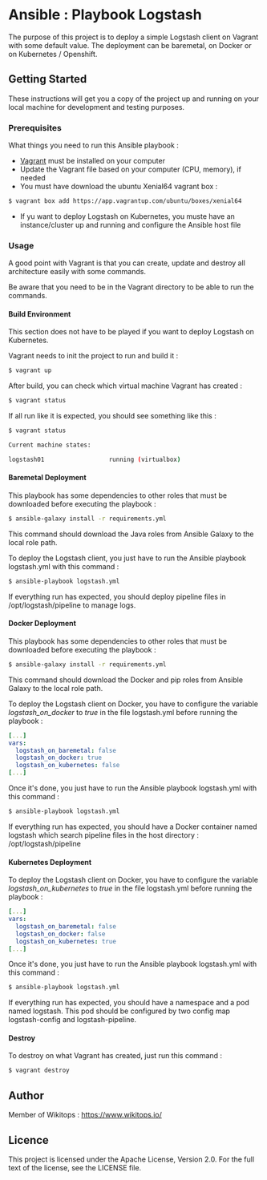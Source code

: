 # Ansible : Playbook Logstash

The purpose of this project is to deploy a simple Logstash client on Vagrant with some default value. The deployment can be baremetal, on Docker or on Kubernetes / Openshift.

## Getting Started

These instructions will get you a copy of the project up and running on your local machine for development and testing purposes.

### Prerequisites

What things you need to run this Ansible playbook :

*   [Vagrant](https://www.vagrantup.com/docs/installation/) must be installed on your computer
*   Update the Vagrant file based on your computer (CPU, memory), if needed
*   You must have download the ubuntu Xenial64 vagrant box :

```bash
$ vagrant box add https://app.vagrantup.com/ubuntu/boxes/xenial64
```
*   If yu want to deploy Logstash on Kubernetes, you muste have an instance/cluster up and running and configure the Ansible host file

### Usage

A good point with Vagrant is that you can create, update and destroy all architecture easily with some commands.

Be aware that you need to be in the Vagrant directory to be able to run the commands.

#### Build Environment

This section does not have to be played if you want to deploy Logstash on Kubernetes.

Vagrant needs to init the project to run and build it :

```bash
$ vagrant up
```

After build, you can check which virtual machine Vagrant has created :

```bash
$ vagrant status
```

If all run like it is expected, you should see something like this :

```bash
$ vagrant status

Current machine states:

logstash01                  running (virtualbox)
```

#### Baremetal Deployment

This playbook has some dependencies to other roles that must be downloaded before executing the playbook :

```bash
$ ansible-galaxy install -r requirements.yml
```

This command should download the Java roles from Ansible Galaxy to the local role path.

To deploy the Logstash client, you just have to run the Ansible playbook logstash.yml with this command :

```bash
$ ansible-playbook logstash.yml
```

If everything run has expected, you should deploy pipeline files in /opt/logstash/pipeline to manage logs.

#### Docker Deployment

This playbook has some dependencies to other roles that must be downloaded before executing the playbook :

```bash
$ ansible-galaxy install -r requirements.yml
```

This command should download the Docker and pip roles from Ansible Galaxy to the local role path.

To deploy the Logstash client on Docker, you have to configure the variable *logstash_on_docker* to *true* in the file logstash.yml before running the playbook :

```yaml
[...]
vars:
  logstash_on_baremetal: false
  logstash_on_docker: true
  logstash_on_kubernetes: false
[...]
```

Once it's done, you just have to run the Ansible playbook logstash.yml with this command :

```bash
$ ansible-playbook logstash.yml
```

If everything run has expected, you should have a Docker container named logstash which search pipeline files in the host directory : /opt/logstash/pipeline

#### Kubernetes Deployment

To deploy the Logstash client on Docker, you have to configure the variable *logstash_on_kubernetes* to *true* in the file logstash.yml before running the playbook :

```yaml
[...]
vars:
  logstash_on_baremetal: false
  logstash_on_docker: false
  logstash_on_kubernetes: true
[...]
```

Once it's done, you just have to run the Ansible playbook logstash.yml with this command :

```bash
$ ansible-playbook logstash.yml
```

If everything run has expected, you should have a namespace and a pod named logstash. This pod should be configured by two config map logstash-config and logstash-pipeline.

#### Destroy

To destroy on what Vagrant has created, just run this command :

```bash
$ vagrant destroy
```

## Author

Member of Wikitops : https://www.wikitops.io/

## Licence

This project is licensed under the Apache License, Version 2.0. For the full text of the license, see the LICENSE file.

